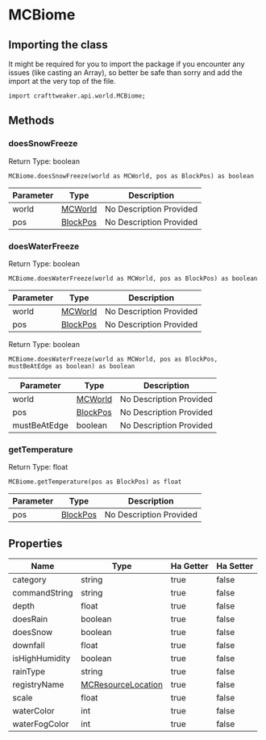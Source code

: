 # MCBiome

## Importing the class

It might be required for you to import the package if you encounter any issues (like casting an Array), so better be safe than sorry and add the import at the very top of the file.
```zenscript
import crafttweaker.api.world.MCBiome;
```


## Methods

### doesSnowFreeze

Return Type: boolean

```zenscript
MCBiome.doesSnowFreeze(world as MCWorld, pos as BlockPos) as boolean
```

| Parameter | Type                                   | Description             |
| --------- | -------------------------------------- | ----------------------- |
| world     | [MCWorld](/vanilla/api/world/MCWorld)  | No Description Provided |
| pos       | [BlockPos](/vanilla/api/util/BlockPos) | No Description Provided |


### doesWaterFreeze

Return Type: boolean

```zenscript
MCBiome.doesWaterFreeze(world as MCWorld, pos as BlockPos) as boolean
```

| Parameter | Type                                   | Description             |
| --------- | -------------------------------------- | ----------------------- |
| world     | [MCWorld](/vanilla/api/world/MCWorld)  | No Description Provided |
| pos       | [BlockPos](/vanilla/api/util/BlockPos) | No Description Provided |


Return Type: boolean

```zenscript
MCBiome.doesWaterFreeze(world as MCWorld, pos as BlockPos, mustBeAtEdge as boolean) as boolean
```

| Parameter    | Type                                   | Description             |
| ------------ | -------------------------------------- | ----------------------- |
| world        | [MCWorld](/vanilla/api/world/MCWorld)  | No Description Provided |
| pos          | [BlockPos](/vanilla/api/util/BlockPos) | No Description Provided |
| mustBeAtEdge | boolean                                | No Description Provided |


### getTemperature

Return Type: float

```zenscript
MCBiome.getTemperature(pos as BlockPos) as float
```

| Parameter | Type                                   | Description             |
| --------- | -------------------------------------- | ----------------------- |
| pos       | [BlockPos](/vanilla/api/util/BlockPos) | No Description Provided |



## Properties

| Name           | Type                                                       | Ha Getter | Ha Setter |
| -------------- | ---------------------------------------------------------- | --------- | --------- |
| category       | string                                                     | true      | false     |
| commandString  | string                                                     | true      | false     |
| depth          | float                                                      | true      | false     |
| doesRain       | boolean                                                    | true      | false     |
| doesSnow       | boolean                                                    | true      | false     |
| downfall       | float                                                      | true      | false     |
| isHighHumidity | boolean                                                    | true      | false     |
| rainType       | string                                                     | true      | false     |
| registryName   | [MCResourceLocation](/vanilla/api/util/MCResourceLocation) | true      | false     |
| scale          | float                                                      | true      | false     |
| waterColor     | int                                                        | true      | false     |
| waterFogColor  | int                                                        | true      | false     |


